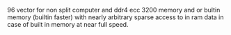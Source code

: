 96 vector for non split computer and ddr4 ecc 3200 memory and or bultin memory (builtin faster) with nearly
arbitrary sparse access to in ram data in case of built in memory at near full speed.

